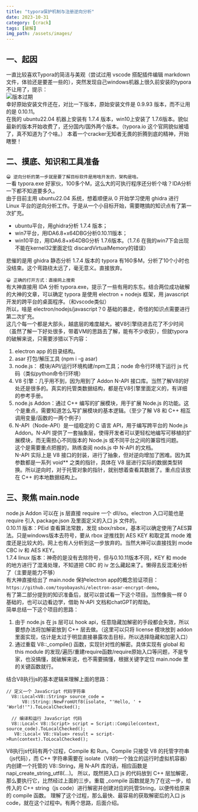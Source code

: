 ```yaml
---
title: "typora保护机制与注册逆向分析"
date: 2023-10-31
category: [crack]
tags: [破解]
img_path: /assets/images/
---
```


## 一、起因
一直比较喜欢Typora的简洁与美观（尝试过用 vscode 搭配插件编辑 markdown 文件，体验还是要差一些的），突然发现自己windows机器上很久前安装的typora不让用了，提示：  
![版本过期](1.png)  
幸好原始安装文件还在，对比一下版本，原始安装文件是 0.9.93 版本，而不让用的是 0.10.11。  
在我的 ubuntu22.04 机器上安装有 1.7.4 版本，win10上安装了 1.7.6版本。貌似最新的版本开始收费了，还分国内/国外两个版本。（typora.io 这个官网貌似被墙了，真不知道为了个啥。）
本着一个cracker无知者无畏的折腾到底的精神，开始瞎整！

## 二、摸底、知识和工具准备
`😀 逆向分析的第一步就是要了解目标软件是用啥开发的，架构是啥。`  
一看 typora.exe 好家伙，100多个M，这么大的可执行程序还分析个啥？IDA分析一下都不知道要多久。  
由于目前主用 ubuntu22.04 系统，想着顺便从 0 开始学习使用 ghidra 进行 Linux 平台的逆向分析工作。于是从一个小目标开始，需要瞎搞的知识点有了第一次扩充。  
+ ubuntu平台，用ghidra分析 1.7.4 版本；  
+ win7平台，用IDA6.8+x64DBG分析0.10.11版本；  
+ win10平台，用IDA6.8+x64DBG分析 1.7.6版本。（1.7.6 在我的win7下会出现不能在kernel32里面定位 discardVirtualMemory的错误）
  
悲催的是用 ghidra 静态分析 1.7.4 版本的 typora 有160多M，分析了10个小时也没结束。这个弯路绕太远了，毫无意义。直接放弃。  
  
`😀 正确的打开方式：直接网上搜索`  
有大神直接用 IDA 分析 typora.exe，提示了一些有用的东东。结合两位成功破解的大神的文章，可以确定 typora 是使用 electron + nodejs 框架，用 javascript 开发的跨平台的桌面程序。（和vscode类似）  
所以，啥是 electron/nodejs/javascript？0 基础的暴走，奇怪的知识点需要进行第二次扩充。  
这几个每一个都是大部头，越底层的难度越大。被V8引擎绕进去花了不少时间（虽然了解一下好处很多，带着VM的思路去了解，能有不少收获），但就typora的破解来说，只需要涉猎以下内容：  
1. electron app 的目录结构。  
2. asar 打包/解压工具 (npm i -g asar)  
3. node.js： 模块/API/运行环境构建/npm工具；node 命令行环境下运行 js 代码（类似python命令行环境）  
4. V8 引擎：几乎用不到，因为用到了 Addon N-API 接口库。当然了解V8的好处还是很多的。真实的托管类数据结构，都是在V8引擎里面定义的，有详细的参考手册。  
5. node.js Addon：通过 C++ 编写的扩展模块，用于扩展 Node.js 的功能。这个是重点，需要知道怎么写扩展模块的基本逻辑。（至少了解 V8 和 C++ 相互调用变量/函数的一两个例子）  
6. N-API（Node-API）是一组稳定的 C 语言 API，用于编写跨平台的 Node.js Addon。N-API 提供了一套抽象层，使得开发者可以更轻松地编写可移植的扩展模块，而无需担心不同版本的 Node.js 或不同平台之间的兼容性问题。  
这个是需要重点把握的，熟练查阅 nods.js 中 N-API 的文档。  
N-API 实际上是 V8 接口的封装，进行了抽象，但对逆向增加了困难。因为其参数都是一系列 void** 之类的指针，具体在 V8 层进行实际的数据类型转换。所以逆向时，对于托管对象的指针，就别想着查看其数据了。重点应该放在 C++ 的本地数据结构上。   
  
## 三、聚焦 main.node
 node.js Addon 可以在 js 层直接 require 一个 dll/so。electron 入口可能也是 require 引入 package.json 及里面定义的入口 js 文件的。  
0.10.11 版本：PEid 查看算法常数，发现 sbox/rsbox，基本可以确定使用了AES算法。只是windows版本去符号，要从 rbox 逆推找到 AES KEY 和取定其 mode 难度还是比较大的。网上也有人分析到这一步放弃的。当然大神可以直接找到 mode CBC iv 和 AES KEY。  
1.7.4 linux 版本：神奇的是没有去除符号，但与0.10.11版本不同，KEY 和 mode 的地方进行了混淆处理，不知道把 CBC 的 iv 怎么藏起来了。懒得去反混淆分析了（主要是能力不够）  
有大神直接给出了 main.node 保护electron app的概念验证项目：`https://github.com/toyobayashi/electron-asar-encrypt-demo`。  
有了第二部分提到的知识准备后，就可以尝试看一下这个项目。当然像我一样 0 基础的，也可以边看边学，借助 N-API 文档和chatGPT的帮助。  
简单总结一下这个项目的思路：  
1. 由于 node.js 在 js 层可以 hook api，任意隐藏加解密的手段都会失效，所以要想办法将加解密放到 C++ 层去做。（这里可以只将 license 模块放到 addon 里面实现，估计是太过于明显直接暴露攻击目标，所以选择隐藏和加密入口）
2. 通过重载 V8::_compile() 函数，实现针对性的解密。具体实现有 global 和 this module 的发现/遍历/重建require函数/require原始入口等问题，不是专家，也没搞懂，就破解来说，也不需要搞懂，根据关键字定位 main.node 里的关键函数就行。
  
结合V8执行js的基本逻辑来理解上面的思路：
```
// 定义一个 JavaScript 代码字符串
  V8::Local<V8::String> source_code =
      V8::String::NewFromUtf8(isolate, "'Hello, ' + 'World!'").ToLocalChecked();

  // 编译和运行 JavaScript 代码
  V8::Local< V8::Script> script = Script::Compile(context, source_code).ToLocalChecked();
   V8::Local< V8::Value> result = script->Run(context).ToLocalChecked();
```

V8执行js代码有两个过程，Compile 和 Run。Compile 只接受 V8 的托管字符串（js代码），而 C++ 字符串需要在 isolate（V8的一个独立的运行时虚拟机容器）内创建一个托管的 V8::String，用 N-API 库的话，相应函数是 napi_create_string_utf8(...)。
所以，既然把入口 js 的代码放到 C++ 层加解密，那么要执行它，比然经过上面的三步。重载 _compile 函数就是为了在这一步，给传入的 C++ string（js code）进行解密并创建对应的托管String，以便传给原来的 compile 函数。
理解了这个过程，那么最快、最容易的获取解密后的入口 js code，就在这个过程中。有两个思路，后面介绍。
